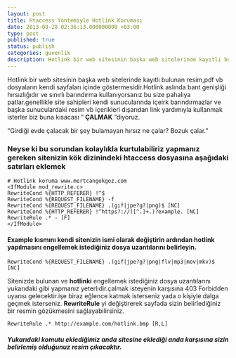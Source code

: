 ```yaml
---
layout: post
title: Htaccess Yöntemiyle Hotlink Koruması
date: 2013-08-28 02:36:13.000000000 +03:00
type: post
published: true
status: publish
categories: guvenlik
description: Hotlink bir web sitesinin başka web sitelerinde kayıtlı bulunan resim,pdf vb dosyaların kendi sayfaları içinde göstermesidir.Hotlink aslında htaccess
---
```


Hotlink bir web sitesinin başka web sitelerinde kayıtlı bulunan resim,pdf vb dosyaların kendi sayfaları içinde göstermesidir.Hotlink aslında bant genişliği hırsızlığıdır ve sınırlı barındırma kullanıyorsanız bu size pahalıya patlar.genellikle site sahipleri kendi sunucularında içeirk barındırmazlar ve başka sunuculardaki resim vb içerikleri dışarıdan link yardımıyla kullanmak isterler biz buna kısacası “ **ÇALMAK** ”diyoruz.

“Girdiği evde çalacak bir şey bulamayan hırsız ne çalar? Bozuk çalar.”

### Neyse ki bu sorundan kolaylıkla kurtulabiliriz yapmanız gereken sitenizin kök dizinindeki htaccess dosyasına aşağıdaki satırları eklemek

    # Hotlink koruma www.mertcangokgoz.com
    <IfModule mod_rewrite.c>
    RewriteCond %{HTTP_REFERER} !^$
    RewriteCond %{REQUEST_FILENAME} -f
    RewriteCond %{REQUEST_FILENAME} .(gif|jpe?g?|png)$ [NC]
    RewriteCond %{HTTP_REFERER} !^https?://([^.]+.)?example. [NC]
    RewriteRule .* - [F]
    </IfModule>

#### Example kısmını kendi sitenizin ismi olarak değiştirin ardından hotlink yapılmasını engellemek istediğiniz dosya uzantılarını belirleyin.

    RewriteCond %{REQUEST_FILENAME} .(gif|jpe?g?|png|flv|mp3|mov|mkv)$ [NC]

Sitenizde bulunan ve **hotlinki** engellemek istediğiniz dosya uzantılarını yukarıdaki gibi yapmanız yeterlidir.çalmak isteyenin karşısına 403 Forbidden uyarısı gelecektir.işe biraz eğlence katmak isterseniz yada o kişiyle dalga geçmek isterseniz. **RewriteRule** yi değiştirerek sayfada sizin belirlediğiniz bir resmin gözükmesini sağlayabilirsiniz.

    RewriteRule .* http://example.com/hotlink.bmp [R,L]

##### Yukarıdaki komutu eklediğimiz anda sitesine eklediği anda karşısına sizin belirlemiş olduğunuz resim çıkacaktır.
